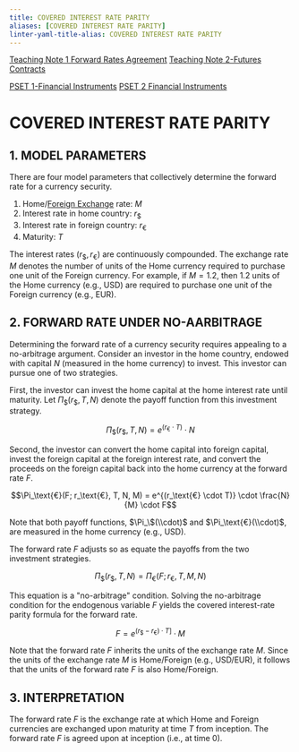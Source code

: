 ```yaml
---
title: COVERED INTEREST RATE PARITY
aliases: [COVERED INTEREST RATE PARITY]
linter-yaml-title-alias: COVERED INTEREST RATE PARITY
---
```


[Teaching Note 1 Forward Rates Agreement](Teaching%20Note%201%20Forward%20Rates%20Agreement)
[Teaching Note 2-Futures Contracts](Teaching%20Note%202-Futures%20Contracts.md)

[PSET 1-Financial Instruments](PSET%201-Financial%20Instruments.md)
[PSET 2 Financial Instruments](PSET%202%20Financial%20Instruments.md)

# COVERED INTEREST RATE PARITY
## 1. MODEL PARAMETERS

There are four model parameters that collectively determine the forward rate for a currency security.

1. Home/[Foreign Exchange](Foreign%20Exchange%20Quoting%20Conventions.md) rate: $M$
2. Interest rate in home country: $r_\$$
3. Interest rate in foreign country: $r_\text{€}$
4. Maturity: $T$

The interest rates $(r_\$, r_\text{€})$ are continuously compounded. The exchange rate $M$ denotes the number of units of the Home currency required to purchase one unit of the Foreign currency. For example, if $M = 1.2$, then 1.2 units of the Home currency (e.g., USD) are required to purchase one unit of the Foreign currency (e.g., EUR).

## 2. FORWARD RATE UNDER NO-AARBITRAGE

Determining the forward rate of a currency security requires appealing to a no-arbitrage argument. Consider an investor in the home country, endowed with capital $N$ (measured in the home currency) to invest. This investor can pursue one of two strategies.

First, the investor can invest the home capital at the home interest rate until maturity. Let $\Pi_\$(r_\$, T, N)$ denote the payoff function from this investment strategy.

$$\Pi_\$(r_\$, T, N) = e^{(r_\text{€} \cdot T)} \cdot N$$

Second, the investor can convert the home capital into foreign capital, invest the foreign capital at the foreign interest rate, and convert the proceeds on the foreign capital back into the home currency at the forward rate $F$.

$$\Pi_\text{€}(F; r_\text{€}, T, N, M) = e^{(r_\text{€} \cdot T)} \cdot \frac{N}{M} \cdot F$$

Note that both payoff functions, $\Pi_\$(\\cdot)$ and $\Pi_\text{€}(\\cdot)$, are measured in the home currency (e.g., USD).

The forward rate $F$ adjusts so as equate the payoffs from the two investment strategies.

$$\Pi_\$(r_\$, T, N) = \Pi_\text{€}(F; r_\text{€}, T, M, N)$$

This equation is a "no-arbitrage" condition. Solving the no-arbitrage condition for the endogenous variable $F$ yields the covered interest-rate parity formula for the forward rate.

$$F = e^{(r_\$ - r_\text{€}) \cdot T]} \cdot M$$

Note that the forward rate $F$ inherits the units of the exchange rate $M$. Since the units of the exchange rate $M$ is Home/Foreign (e.g., USD/EUR), it follows that the units of the forward rate $F$ is also Home/Foreign.

## 3. INTERPRETATION

The forward rate $F$ is the exchange rate at which Home and Foreign currencies are exchanged upon maturity at time $T$ from inception. The forward rate $F$ is agreed upon at inception (i.e., at time 0).